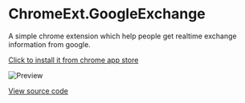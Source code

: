 # ChromeExt.GoogleExchange
A simple chrome extension which help people get realtime exchange information from google.

[Click to install it from chrome app store](https://chrome.google.com/webstore/detail/mcphipnepdffmgaklcgcogpfbiffmooe)

![Preview](https://lh3.googleusercontent.com/OykP3DH17GtJsjGIuRB4LDzIu5rRkCKYE03Db_P0fzNiPltgIUlufhjzBEbdeuOxZ1MV-YCnXg=s640-h400-e365-rw)

[View source code](https://github.com/tinymins/ChromeExt.GoogleExchange)
